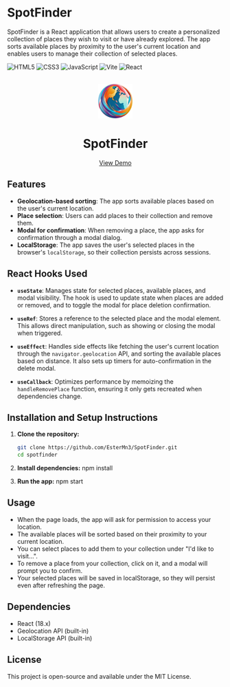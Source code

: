 # SpotFinder

SpotFinder is a React application that allows users to create a personalized collection of places they wish to visit or have already explored. The app sorts available places by proximity to the user's current location and enables users to manage their collection of selected places.

![HTML5](https://img.shields.io/badge/HTML5-E34F26?style=for-the-badge&logo=html5&logoColor=white)
![CSS3](https://img.shields.io/badge/CSS3-1572B6?style=for-the-badge&logo=css3&logoColor=white)
![JavaScript](https://img.shields.io/badge/JavaScript-F7DF1E?style=for-the-badge&logo=javascript&logoColor=black)
![Vite](https://img.shields.io/badge/Vite-646CFF?style=for-the-badge&logo=vite&logoColor=white)
![React](https://img.shields.io/badge/React-61DAFB?style=for-the-badge&logo=react&logoColor=black)

<!-- PROJECT LOGO -->
<br />
<div align="center">
 <a href="https://spotfinder-ester.netlify.app//">
    <img src="src/assets/logo.png" alt="Logo" height="80">
  </a>
  <h1 align="center">SpotFinder</h1>

  <p align="center">
    <a href="https://spotfinder-ester.netlify.app//">View Demo</a>
  </p>
</div>

## Features

- **Geolocation-based sorting**: The app sorts available places based on the user's current location.
- **Place selection**: Users can add places to their collection and remove them.
- **Modal for confirmation**: When removing a place, the app asks for confirmation through a modal dialog.
- **LocalStorage**: The app saves the user's selected places in the browser's `localStorage`, so their collection persists across sessions.

## React Hooks Used

- **`useState`**: Manages state for selected places, available places, and modal visibility. The hook is used to update state when places are added or removed, and to toggle the modal for place deletion confirmation.
- **`useRef`**: Stores a reference to the selected place and the modal element. This allows direct manipulation, such as showing or closing the modal when triggered.

- **`useEffect`**: Handles side effects like fetching the user's current location through the `navigator.geolocation` API, and sorting the available places based on distance. It also sets up timers for auto-confirmation in the delete modal.

- **`useCallback`**: Optimizes performance by memoizing the `handleRemovePlace` function, ensuring it only gets recreated when dependencies change.

## Installation and Setup Instructions

1. **Clone the repository:**

   ```bash
   git clone https://github.com/EsterMn3/SpotFinder.git
   cd spotfinder
   ```

2. **Install dependencies:**
   npm install

3. **Run the app:**
   npm start

## Usage

- When the page loads, the app will ask for permission to access your location.
- The available places will be sorted based on their proximity to your current location.
- You can select places to add them to your collection under "I'd like to visit...".
- To remove a place from your collection, click on it, and a modal will prompt you to confirm.
- Your selected places will be saved in localStorage, so they will persist even after refreshing the page.

## Dependencies

- React (18.x)
- Geolocation API (built-in)
- LocalStorage API (built-in)

## License

This project is open-source and available under the MIT License.
